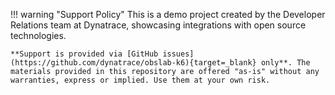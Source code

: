 !!! warning "Support Policy"
    This is a demo project created by the Developer Relations team at Dynatrace, showcasing integrations with open source technologies.

    **Support is provided via [GitHub issues](https://github.com/dynatrace/obslab-k6){target=_blank} only**. The materials provided in this repository are offered "as-is" without any warranties, express or implied. Use them at your own risk.